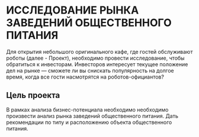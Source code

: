 # ИССЛЕДОВАНИЕ РЫНКА ЗАВЕДЕНИЙ ОБЩЕСТВЕННОГО ПИТАНИЯ
Для открытия небольшого оригинального кафе, где гостей обслуживают роботы (далее - Проект), необходимо провести исследование, чтобы обратиться к инвесторам. Инвесторов интересует текущее положение дел на рынке — сможете ли вы снискать популярность на долгое время, когда все гости насмотрятся на роботов-официантов?

## Цель проекта
В рамках анализа бизнес-потенциала необходимо необходимо произвести анализ рынка заведений общественного питания. Дать рекомендации по типу и расположению объекта общественного питания.
